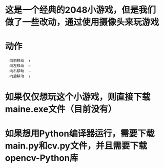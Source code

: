 # 这是一个经典的2048小游戏，但是我们做了一些改动，通过使用摄像头来玩游戏
# 动作
      向前移动  ↑
      向左移动  ←
      向右移动  →
      向后移动  ↓
# 如果仅仅想玩这个小游戏，则直接下载maine.exe文件（目前没有）
# 如果想用Python编译器运行，需要下载main.py和cv.py文件，并且需要下载opencv-Python库
